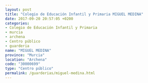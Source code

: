 ```yaml
---
layout: post
title: "Colegio de Educación Infantil y Primaria MIGUEL MEDINA"
date: 2017-09-20 20:57:05 +0200
categories:
- Colegio de Educación Infantil y Primaria
- murcia
- archena
- Centro público
- guarderia
name: "MIGUEL MEDINA"
province: "Murcia"
location: "Archena"
code: "30000699"
type: "Centro público"
permalink: /guarderias/miguel-medina.html
---
```


